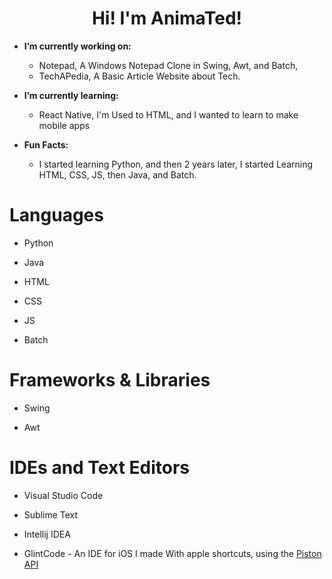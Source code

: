 <h1 align="center">Hi! I'm AnimaTed!</h1>

- **I’m currently working on:**

  - Notepad, A Windows Notepad Clone in Swing, Awt, and Batch,
  - TechAPedia, A Basic Article Website about Tech.

- **I’m currently learning:**

  - React Native, I'm Used to HTML, and I wanted to learn to make mobile apps

- **Fun Facts:**

  - I started learning Python, and then 2 years later, I started Learning HTML, CSS, JS, then Java, and Batch.

# Languages

- Python

- Java

- HTML

- CSS

- JS

- Batch

# Frameworks & Libraries

- Swing

- Awt

# IDEs and Text Editors

- Visual Studio Code

- Sublime Text

- Intellij IDEA

- GlintCode - An IDE for iOS I made With apple shortcuts, using the <a href="https://github.com/engineer-man/piston">Piston API</a>
